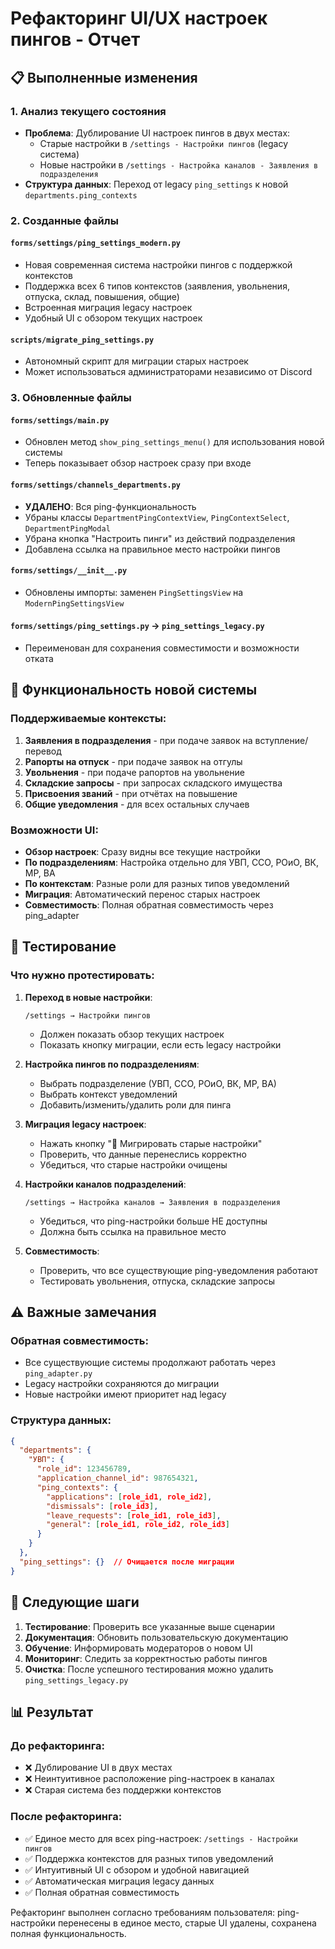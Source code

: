 # Рефакторинг UI/UX настроек пингов - Отчет

## 📋 Выполненные изменения

### 1. Анализ текущего состояния
- **Проблема**: Дублирование UI настроек пингов в двух местах:
  - Старые настройки в `/settings - Настройки пингов` (legacy система)
  - Новые настройки в `/settings - Настройка каналов - Заявления в подразделения`
- **Структура данных**: Переход от legacy `ping_settings` к новой `departments.ping_contexts`

### 2. Созданные файлы

#### `forms/settings/ping_settings_modern.py`
- Новая современная система настройки пингов с поддержкой контекстов
- Поддержка всех 6 типов контекстов (заявления, увольнения, отпуска, склад, повышения, общие)
- Встроенная миграция legacy настроек
- Удобный UI с обзором текущих настроек

#### `scripts/migrate_ping_settings.py`
- Автономный скрипт для миграции старых настроек
- Может использоваться администраторами независимо от Discord

### 3. Обновленные файлы

#### `forms/settings/main.py`
- Обновлен метод `show_ping_settings_menu()` для использования новой системы
- Теперь показывает обзор настроек сразу при входе

#### `forms/settings/channels_departments.py`
- **УДАЛЕНО**: Вся ping-функциональность
- Убраны классы `DepartmentPingContextView`, `PingContextSelect`, `DepartmentPingModal`
- Убрана кнопка "Настроить пинги" из действий подразделения
- Добавлена ссылка на правильное место настройки пингов

#### `forms/settings/__init__.py`
- Обновлены импорты: заменен `PingSettingsView` на `ModernPingSettingsView`

#### `forms/settings/ping_settings.py` → `ping_settings_legacy.py`
- Переименован для сохранения совместимости и возможности отката

## 🔧 Функциональность новой системы

### Поддерживаемые контексты:
1. **Заявления в подразделения** - при подаче заявок на вступление/перевод
2. **Рапорты на отпуск** - при подаче заявок на отгулы  
3. **Увольнения** - при подаче рапортов на увольнение
4. **Складские запросы** - при запросах складского имущества
5. **Присвоения званий** - при отчётах на повышение
6. **Общие уведомления** - для всех остальных случаев

### Возможности UI:
- **Обзор настроек**: Сразу видны все текущие настройки
- **По подразделениям**: Настройка отдельно для УВП, ССО, РОиО, ВК, МР, ВА
- **По контекстам**: Разные роли для разных типов уведомлений
- **Миграция**: Автоматический перенос старых настроек
- **Совместимость**: Полная обратная совместимость через ping_adapter

## 🧪 Тестирование

### Что нужно протестировать:

1. **Переход в новые настройки**:
   ```
   /settings → Настройки пингов
   ```
   - Должен показать обзор текущих настроек
   - Показать кнопку миграции, если есть legacy настройки

2. **Настройка пингов по подразделениям**:
   - Выбрать подразделение (УВП, ССО, РОиО, ВК, МР, ВА)
   - Выбрать контекст уведомлений
   - Добавить/изменить/удалить роли для пинга

3. **Миграция legacy настроек**:
   - Нажать кнопку "🔄 Мигрировать старые настройки"
   - Проверить, что данные перенеслись корректно
   - Убедиться, что старые настройки очищены

4. **Настройки каналов подразделений**:
   ```
   /settings → Настройка каналов → Заявления в подразделения
   ```
   - Убедиться, что ping-настройки больше НЕ доступны
   - Должна быть ссылка на правильное место

5. **Совместимость**:
   - Проверить, что все существующие ping-уведомления работают
   - Тестировать увольнения, отпуска, складские запросы

## ⚠️ Важные замечания

### Обратная совместимость:
- Все существующие системы продолжают работать через `ping_adapter.py`
- Legacy настройки сохраняются до миграции
- Новые настройки имеют приоритет над legacy

### Структура данных:
```json
{
  "departments": {
    "УВП": {
      "role_id": 123456789,
      "application_channel_id": 987654321,
      "ping_contexts": {
        "applications": [role_id1, role_id2],
        "dismissals": [role_id3],
        "leave_requests": [role_id1, role_id3],
        "general": [role_id1, role_id2, role_id3]
      }
    }
  },
  "ping_settings": {}  // Очищается после миграции
}
```

## 🚀 Следующие шаги

1. **Тестирование**: Проверить все указанные выше сценарии
2. **Документация**: Обновить пользовательскую документацию
3. **Обучение**: Информировать модераторов о новом UI
4. **Мониторинг**: Следить за корректностью работы пингов
5. **Очистка**: После успешного тестирования можно удалить `ping_settings_legacy.py`

## 📊 Результат

### До рефакторинга:
- ❌ Дублирование UI в двух местах
- ❌ Неинтуитивное расположение ping-настроек в каналах
- ❌ Старая система без поддержки контекстов

### После рефакторинга:
- ✅ Единое место для всех ping-настроек: `/settings - Настройки пингов`
- ✅ Поддержка контекстов для разных типов уведомлений
- ✅ Интуитивный UI с обзором и удобной навигацией
- ✅ Автоматическая миграция legacy данных
- ✅ Полная обратная совместимость

Рефакторинг выполнен согласно требованиям пользователя: ping-настройки перенесены в единое место, старые UI удалены, сохранена полная функциональность.
